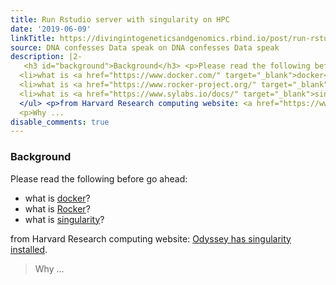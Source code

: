 ```yaml
---
title: Run Rstudio server with singularity on HPC
date: '2019-06-09'
linkTitle: https://divingintogeneticsandgenomics.rbind.io/post/run-rstudio-server-with-singularity-on-hpc/
source: DNA confesses Data speak on DNA confesses Data speak
description: |2-
   <h3 id="background">Background</h3> <p>Please read the following before go ahead:</p> <ul>
  <li>what is <a href="https://www.docker.com/" target="_blank">docker</a>?<br /></li>
  <li>what is <a href="https://www.rocker-project.org/" target="_blank">Rocker</a>?<br /></li>
  <li>what is <a href="https://www.sylabs.io/docs/" target="_blank">singularity</a>?<br /></li>
  </ul> <p>from Harvard Research computing website: <a href="https://www.rc.fas.harvard.edu/resources/documentation/software/singularity-on-odyssey/" target="_blank">Odyssey has singularity installed</a>.</p> <blockquote>
  <p>Why ...
disable_comments: true
---
```

 <h3 id="background">Background</h3> <p>Please read the following before go ahead:</p> <ul>
<li>what is <a href="https://www.docker.com/" target="_blank">docker</a>?<br /></li>
<li>what is <a href="https://www.rocker-project.org/" target="_blank">Rocker</a>?<br /></li>
<li>what is <a href="https://www.sylabs.io/docs/" target="_blank">singularity</a>?<br /></li>
</ul> <p>from Harvard Research computing website: <a href="https://www.rc.fas.harvard.edu/resources/documentation/software/singularity-on-odyssey/" target="_blank">Odyssey has singularity installed</a>.</p> <blockquote>
<p>Why ...
